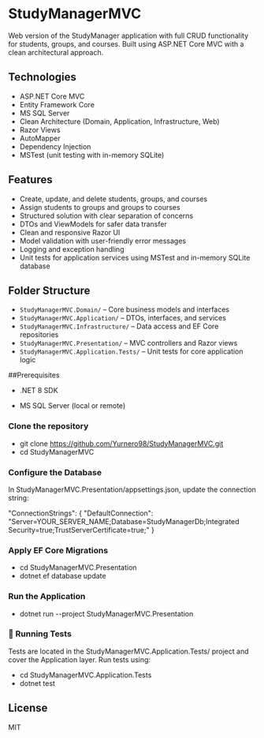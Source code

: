 # StudyManagerMVC

Web version of the StudyManager application with full CRUD functionality for students, groups, and courses. Built using ASP.NET Core MVC with a clean architectural approach.

## Technologies

- ASP.NET Core MVC  
- Entity Framework Core  
- MS SQL Server  
- Clean Architecture (Domain, Application, Infrastructure, Web)  
- Razor Views  
- AutoMapper  
- Dependency Injection  
- MSTest (unit testing with in-memory SQLite)  

## Features

- Create, update, and delete students, groups, and courses  
- Assign students to groups and groups to courses  
- Structured solution with clear separation of concerns  
- DTOs and ViewModels for safer data transfer  
- Clean and responsive Razor UI  
- Model validation with user-friendly error messages  
- Logging and exception handling  
- Unit tests for application services using MSTest and in-memory SQLite database  

## Folder Structure

- `StudyManagerMVC.Domain/` – Core business models and interfaces  
- `StudyManagerMVC.Application/` – DTOs, interfaces, and services  
- `StudyManagerMVC.Infrastructure/` – Data access and EF Core repositories  
- `StudyManagerMVC.Presentation/` – MVC controllers and Razor views  
- `StudyManagerMVC.Application.Tests/` – Unit tests for core application logic  

##Prerequisites

- .NET 8 SDK

- MS SQL Server (local or remote)

### Clone the repository

- git clone https://github.com/Yurnero98/StudyManagerMVC.git
- cd StudyManagerMVC

### Configure the Database

In StudyManagerMVC.Presentation/appsettings.json, update the connection string:

"ConnectionStrings": {
  "DefaultConnection": "Server=YOUR_SERVER_NAME;Database=StudyManagerDb;Integrated Security=true;TrustServerCertificate=true;"
}

### Apply EF Core Migrations

- cd StudyManagerMVC.Presentation
- dotnet ef database update

### Run the Application

- dotnet run --project StudyManagerMVC.Presentation

### 🧪 Running Tests

Tests are located in the StudyManagerMVC.Application.Tests/ project and cover the Application layer.
Run tests using:
- cd StudyManagerMVC.Application.Tests
- dotnet test

## License

MIT
